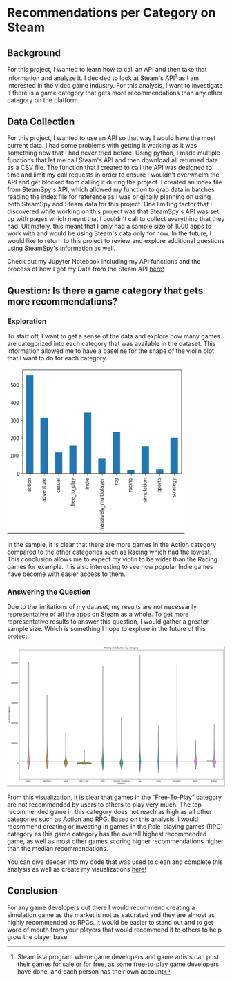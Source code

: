 # **Recommendations per Category on Steam**
## Background
For this project, I wanted to learn how to call an API and then take that information and analyze it. I decided to look at Steam's API[^1] as I am interested in the video game industry. For this analysis, I want to investigate if there is a game category that gets more recommendations than any other category on the platform.
[^1]: Steam is a program where game developers and game artists can post their games for sale or for free, as some free-to-play game developers have done, and each person has their own account
## Data Collection
For this project, I wanted to use an API so that way I would have the most current data. I had some problems with getting it working as it was something new that I had never tried before. Using python, I made multiple functions that let me call Steam's API and then download all returned data as a CSV file. The function that I created to call the API was designed to time and limit my call requests in order to ensure I wouldn't overwhelm the API and get blocked from calling it during the project. I created an index file from SteamSpy's API, which allowed my function to grab data in batches reading the index file for reference as I was originally planning on using both SteamSpy and Steam data for this project.  One limiting factor that I discovered while working on this project was that SteamSpy's API was set up with pages which meant that I couldn't call to collect everything that they had. Ultimately, this meant that I only had a sample size of 1000 apps to work with and would be using Steam's data only for now. In the future, I would like to return to this project to review and explore additional questions using SteamSpy's information as well.

Check out my Jupyter Notebook including my API functions and the process of how I got my Data from the Steam API [here!](https://github.com/LuckAJ/SteamAPI_Categories_and_Recommendations/blob/main/Steam_Project_Collection.ipynb)
## Question: Is there a game category that gets more recommendations?
### Exploration
To start off, I want to get a sense of the data and explore how many games are categorized into each category that was available in the dataset. This information allowed me to have a baseline for the shape of the violin plot that I want to do for each category.

![Bar Graph for number of games](./Assets/Number_of_games_per_category.jpg)

In the sample, it is clear that there are more games in the Action category compared to the other categories such as Racing which had the lowest. This conclusion allows me to expect my violin to be wider than the Racing games for example. It is also interesting to see how popular Indie games have become with easier access to them.
### Answering the Question

Due to the limitations of my dataset,  my results are not necessarily representative of all the apps on Steam as a whole. To get more representative results to answer this question, I would gather a greater sample size. Which is something I hope to explore in the future of this project.

![Violin Graph for Rating Distribution](./Assets/Rating_distribution_by_category.jpg)

From this visualization, it is clear that games in the “Free-To-Play” category are not recommended by users to others to play very much. The top recommended game in this category does not reach as high as all other categories such as Action and RPG. Based on this analysis, I would recommend creating or investing in games in the Role-playing games (RPG) category as this game category has the overall highest recommended game, as well as most other games scoring higher recommendations higher than the median recommendations.

You can dive deeper into my code that was used to clean and complete this analysis as well as create my visualizations [here!](https://github.com/LuckAJ/SteamAPI_Categories_and_Recommendations/blob/main/Steam_Project.ipynb)

## Conclusion
For any game developers out there I would recommend creating a simulation game as the market is not as saturated and they are almost as highly recommended as RPGs. It would be easier to stand out and to get word of mouth from your players that would recommend it to others to help grow the player base.
